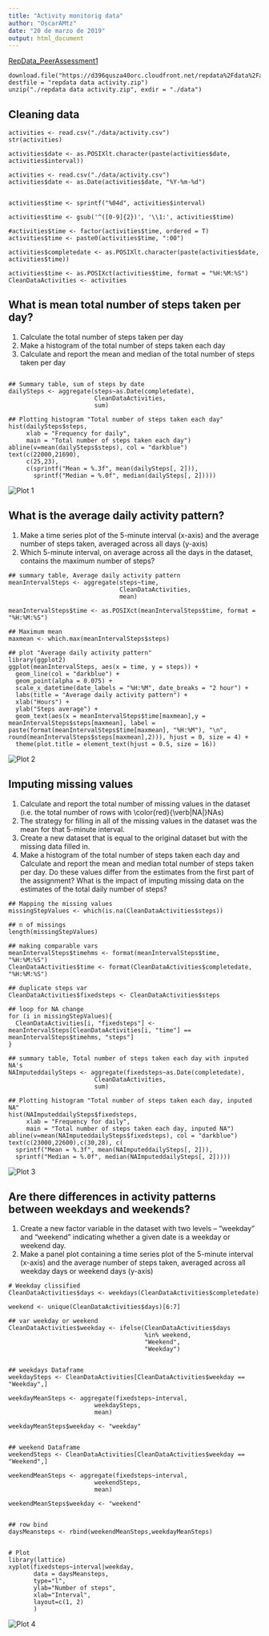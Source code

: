```yaml
---
title: "Activity monitorig data"
author: "OscarAMtz"
date: "20 de marzo de 2019"
output: html_document
---
```


[RepData_PeerAssessment1](http://htmlpreview.github.io/?https://github.com/oscaramtz/RepData_PeerAssessment1/blob/master/PA1_template.html)

```{R, echo=FALSE}
download.file("https://d396qusza40orc.cloudfront.net/repdata%2Fdata%2Factivity.zip", destfile = "repdata data activity.zip")
unzip("./repdata data activity.zip", exdir = "./data")
```

## Cleaning data

```{R}
activities <- read.csv("./data/activity.csv")
str(activities)

activities$date <- as.POSIXlt.character(paste(activities$date, activities$interval)) 

activities <- read.csv("./data/activity.csv")
activities$date <- as.Date(activities$date, "%Y-%m-%d")


activities$time <- sprintf("%04d", activities$interval)

activities$time <- gsub('^([0-9]{2})', '\\1:', activities$time)

#activities$time <- factor(activities$time, ordered = T)
activities$time <- paste0(activities$time, ":00")

activities$completedate <- as.POSIXlt.character(paste(activities$date, activities$time))

activities$time <- as.POSIXct(activities$time, format = "%H:%M:%S")
CleanDataActivities <- activities

```
## What is mean total number of steps taken per day?
1. Calculate the total number of steps taken per day
2. Make a histogram of the total number of steps taken each day
3. Calculate and report the mean and median of the total number of steps taken per day

```{R}

## Summary table, sum of steps by date
dailySteps <- aggregate(steps~as.Date(completedate),
                        CleanDataActivities,
                        sum)

## Plotting histogram "Total number of steps taken each day"
hist(dailySteps$steps,
     xlab = "Frequency for daily",
     main = "Total number of steps taken each day")
abline(v=mean(dailySteps$steps), col = "darkblue")
text(c(22000,21690),
     c(25,23), 
     c(sprintf("Mean = %.3f", mean(dailySteps[, 2])),
       sprintf("Median = %.0f", median(dailySteps[, 2]))))
```
![Plot 1](https://github.com/oscaramtz/RepData_PeerAssessment1/blob/master/instructions_fig/Plot%201.png)


## What is the average daily activity pattern?

1. Make a time series plot  of the 5-minute interval (x-axis) and the average number of steps taken, averaged across all days (y-axis)
2. Which 5-minute interval, on average across all the days in the dataset, contains the maximum number of steps?

```{R}
## summary table, Average daily activity pattern
meanIntervalSteps <- aggregate(steps~time,
                               CleanDataActivities,
                               mean)

meanIntervalSteps$time <- as.POSIXct(meanIntervalSteps$time, format = "%H:%M:%S")

## Maximum mean
maxmean <- which.max(meanIntervalSteps$steps)

## plot "Average daily activity pattern"
library(ggplot2)
ggplot(meanIntervalSteps, aes(x = time, y = steps)) +
  geom_line(col = "darkblue") +
  geom_point(alpha = 0.075) +
  scale_x_datetime(date_labels = "%H:%M", date_breaks = "2 hour") +
  labs(title = "Average daily activity pattern") +
  xlab("Hours") +
  ylab("Steps average") +
  geom_text(aes(x = meanIntervalSteps$time[maxmean],y = meanIntervalSteps$steps[maxmean], label = paste(format(meanIntervalSteps$time[maxmean], "%H:%M"), "\n", round(meanIntervalSteps$steps[maxmean],2))), hjust = 0, size = 4) +
  theme(plot.title = element_text(hjust = 0.5, size = 16))
```

![Plot 2](https://github.com/oscaramtz/RepData_PeerAssessment1/blob/master/instructions_fig/Plot%202.png)

## Imputing missing values

1. Calculate and report the total number of missing values in the dataset (i.e. the total number of rows with \color{red}{\verb|NA|}NAs)
2. The strategy for filling in all of the missing values in the dataset was the mean for that 5-minute interval.
3. Create a new dataset that is equal to the original dataset but with the missing data filled in.
4. Make a histogram of the total number of steps taken each day and Calculate and report the mean and median total number of steps taken per day. Do these values differ from the estimates from the first part of the assignment? What is the impact of imputing missing data on the estimates of the total daily number of steps?
```{R}
## Mapping the missing values
missingStepValues <- which(is.na(CleanDataActivities$steps))

## n of missings
length(missingStepValues)

## making comparable vars
meanIntervalSteps$timehms <- format(meanIntervalSteps$time, "%H:%M:%S")
CleanDataActivities$time <- format(CleanDataActivities$completedate, "%H:%M:%S")

## duplicate steps var
CleanDataActivities$fixedsteps <- CleanDataActivities$steps

## loop for NA change
for (i in missingStepValues){
  CleanDataActivities[i, "fixedsteps"] <- meanIntervalSteps[CleanDataActivities[i, "time"] == meanIntervalSteps$timehms, "steps"]
}

## summary table, Total number of steps taken each day with inputed NA's
NAImputeddailySteps <- aggregate(fixedsteps~as.Date(completedate),
                        CleanDataActivities,
                        sum)

## Plotting histogram "Total number of steps taken each day, inputed NA"
hist(NAImputeddailySteps$fixedsteps,
     xlab = "Frequency for daily",
     main = "Total number of steps taken each day, inputed NA")
abline(v=mean(NAImputeddailySteps$fixedsteps), col = "darkblue")
text(c(23000,22600),c(30,28), c(
  sprintf("Mean = %.3f", mean(NAImputeddailySteps[, 2])),
  sprintf("Median = %.0f", median(NAImputeddailySteps[, 2]))))
```
![Plot 3](https://github.com/oscaramtz/RepData_PeerAssessment1/blob/master/instructions_fig/Plot%203.png)


## Are there differences in activity patterns between weekdays and weekends?
1. Create a new factor variable in the dataset with two levels – “weekday” and “weekend” indicating whether a given date is a weekday or weekend day.
2. Make a panel plot containing a time series plot  of the 5-minute interval (x-axis) and the average number of steps taken, averaged across all weekday days or weekend days (y-axis)

```{R}
# Weekday clissified 
CleanDataActivities$days <- weekdays(CleanDataActivities$completedate)

weekend <- unique(CleanDataActivities$days)[6:7]

## var weekday or weekend
CleanDataActivities$weekday <- ifelse(CleanDataActivities$days 
                                      %in% weekend, 
                                      "Weekend", 
                                      "Weekday")


## weekdays Dataframe
weekdaySteps <- CleanDataActivities[CleanDataActivities$weekday == "Weekday",]

weekdayMeanSteps <- aggregate(fixedsteps~interval,
                        weekdaySteps,
                        mean)

weekdayMeanSteps$weekday <- "weekday"


## weekend Dataframe
weekendSteps <- CleanDataActivities[CleanDataActivities$weekday == "Weekend",]

weekendMeanSteps <- aggregate(fixedsteps~interval,
                        weekendSteps,
                        mean)

weekendMeanSteps$weekday <- "weekend"


## row bind
daysMeansteps <- rbind(weekendMeanSteps,weekdayMeanSteps)


# Plot
library(lattice)
xyplot(fixedsteps~interval|weekday, 
       data = daysMeansteps,
       type="l", 
       ylab="Number of steps", 
       xlab="Interval", 
       layout=c(1, 2)
       )

```
![Plot 4](https://github.com/oscaramtz/RepData_PeerAssessment1/blob/master/instructions_fig/Plot%204.png)
